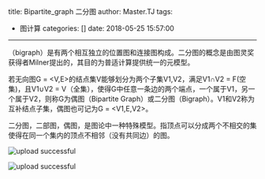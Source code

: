 title: Bipartite_graph 二分图
author: Master.TJ
tags:
  - 图计算
categories: []
date: 2018-05-25 15:57:00
---
（bigraph）是有两个相互独立的位置图和连接图构成。二分图的概念是由图灵奖获得者Milner提出的，其目的为普适计算提供统一的元模型。

 若无向图G = <V,E>的结点集V能够划分为两个子集V1,V2，满足V1∩V2 = F(空集)，且V1∪V2 = V（全集），使得G中任意一条边的两个端点，一个属于V1，另一个属于V2，则称G为偶图（Bipartite Graph）或二分图（Bigraph）。V1和V2称为互补结点子集，偶图也可记为G = <V1,E,V2>。

  二分图，二部图，偶图，是图论中一种特殊模型。指顶点可以分成两个不相交的集使得在同一个集内的顶点不相邻（没有共同边）的图。
  
  
![upload successful](\blog\images\pasted-12.png)

![upload successful](\blog\images\pasted-13.png)